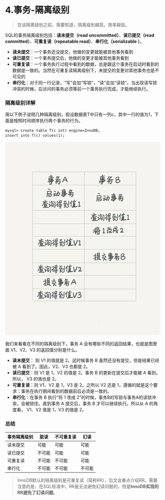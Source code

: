 # 4.事务-隔离级别

> 在谈隔离级别之前，需要知道，隔离级别越高，效率越低。



SQL的事务隔离级别包括：**读未提交（read uncommitted）**、**读已提交（read committed）**、**可重复读（repeatable read）**、**串行化（serializable ）**。

- **读未提交**：一个事务还没提交，他做的变更就能被其他事务看到
- **读已提交**：一个事务提交后，他做的变更才能被其他事务看到
- **可重复读**：一个事务执行过程中看到的数据，总是跟这个事务在启动时看到的数据是一致的。当然在可重复读隔离级别下，未提交的变更对其他事务也是不可见的
- **串行化**：对于同一行记录，“写”会加“写锁”，“读”会加“读锁”。当出现读写锁冲突的时候，后访问的事务必须等前一个事务执行完成，才能继续执行。



### 隔离级别详解

用以下例子说明几种隔离级别，假设数据表T中只有一列c，其中一行的值为1，下面是按照时间顺序执行两个事务的行为。

```
mysql> create table T(c int) engine=InnoDB;
insert into T(c) values(1);
```

![](https://raw.githubusercontent.com/affectalways/Flee-as-a-bird-to-your-mountain/main/MySQL/pictures/3.%E4%BA%8B%E5%8A%A1-%E9%9A%94%E7%A6%BB%E6%80%A7%E4%B8%8E%E9%9A%94%E7%A6%BB%E7%BA%A7%E5%88%AB1.png)

我们来看看在不同的隔离级别下，事务 A 会有哪些不同的返回结果，也就是图里面 V1、V2、V3 的返回值分别是什么。

- **读未提交**： 则 V1 的值就是 2。这时候事务 B 虽然还没有提交，但是结果已经被 A 看到了。因此，V2、V3 也都是 2。
- **读已提交**：则 V1 是 1，V2 的值是 2。事务 B 的更新在提交后才能被 A 看到。所以， V3 的值也是 2。
- **可重复读**：则 V1、V2 是 1，V3 是 2。之所以 V2 还是 1，遵循的就是这个要求：事务在执行期间看到的数据前后必须是一致的。
- **串行化**：在事务 B 执行“将 1 改成 2”的时候，事务B的写锁与事务A的读锁冲突，会被锁住。直到事务 A 提交后，事务 B 才可以继续执行。所以从 A 的角度看， V1、V2 值是 1，V3 的值是 2。



### 总结

| 事务隔离级别 | 脏读   | 不可重复读 | 幻读   |
| ------------ | ------ | ---------- | ------ |
| 读未提交     | 可能   | 可能       | 可能   |
| 读已提交     | 不可能 | 可能       | 可能   |
| 可重复读     | 不可能 | 不可能     | 可能   |
| 串行化       | 不可能 | 不可能     | 不可能 |



> InnoDB默认的隔离级别是可重复读（简称RR），后文会重点介绍RR。需要注意的是，在SQL标准中，RR是无法避免幻读问题的，但是**InnoDB实现的RR避免了幻读问题**。